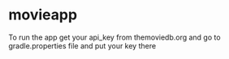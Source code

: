 # movieapp
To run the app get your api_key from themoviedb.org
and go to gradle.properties file and put your key there 
